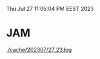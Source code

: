 Thu Jul 27 11:05:04 PM EEST 2023
# JAM
<a href='./cache/202307/27_23.log'>./cache/202307/27_23.log</a>
